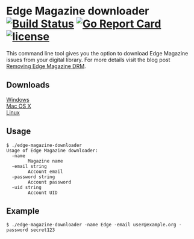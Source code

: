 # Edge Magazine downloader [![Build Status](https://travis-ci.org/Metalnem/edge-magazine-downloader.svg?branch=master)](https://travis-ci.org/Metalnem/edge-magazine-downloader) [![Go Report Card](https://goreportcard.com/badge/github.com/metalnem/edge-magazine-downloader)](https://goreportcard.com/report/github.com/metalnem/edge-magazine-downloader) [![license](https://img.shields.io/badge/license-MIT-blue.svg?style=flat)](https://raw.githubusercontent.com/metalnem/edge-magazine-downloader/master/LICENSE)

This command line tool gives you the option to download Edge Magazine issues from your digital library. For more details visit the blog post
[Removing Edge Magazine DRM](https://mijailovic.net/2017/01/22/removing-edge-magazine-drm/).

## Downloads

[Windows](https://github.com/Metalnem/edge-magazine-downloader/releases/download/v1.0.0/edge-magazine-downloader-win64-1.0.0.zip)  
[Mac OS X](https://github.com/Metalnem/edge-magazine-downloader/releases/download/v1.0.0/edge-magazine-downloader-darwin64-1.0.0.zip)  
[Linux](https://github.com/Metalnem/edge-magazine-downloader/releases/download/v1.0.0/edge-magazine-downloader-linux64-1.0.0.zip)

## Usage

```
$ ./edge-magazine-downloader
Usage of Edge Magazine downloader:
  -name
    	Magazine name
  -email string
    	Account email
  -password string
    	Account password
  -uid string
    	Account UID
```

## Example

```
$ ./edge-magazine-downloader -name Edge -email user@example.org -password secret123 
```